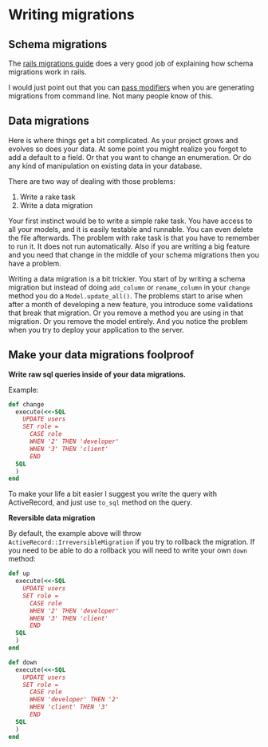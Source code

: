 # Writing migrations

## Schema migrations

The [rails migrations guide](http://edgeguides.rubyonrails.org/active_record_migrations.html) does a very good job of
explaining how schema migrations work in rails.

I would just point out that you can [pass modifiers](http://edgeguides.rubyonrails.org/active_record_migrations.html#passing-modifiers) when you are generating migrations from command line. Not many people know of this.

## Data migrations

Here is where things get a bit complicated. As your project grows and evolves so does your data. At some point you might realize you forgot to add a default to a field. Or that you want to change an enumeration. Or do any kind of manipulation on existing data in your database.

There are two way of dealing with those problems:
1. Write a rake task
2. Write a data migration

Your first instinct would be to write a simple rake task. You have access to all your models, and it is easily testable and runnable. You can even delete the file afterwards. The problem with rake task is that you have to remember to run it. It does not run automatically. Also if you are writing a big feature and you need that change in the middle of your schema migrations then you have a problem.

Writing a data migration is a bit trickier. You start of by writing a schema migration but instead of doing `add_column` or `rename_column` in your `change` method you do a `Model.update_all()`. The problems start to arise when after a month of developing a new feature, you introduce some validations that break that migration. Or you remove a method you are using in that migration. Or you remove the model entirely. And you notice the problem when you try to deploy your application to the server.

## Make your data migrations foolproof

__Write raw sql queries inside of your data migrations.__

Example:
``` ruby
def change
  execute(<<-SQL
    UPDATE users
    SET role =
      CASE role
      WHEN '2' THEN 'developer'
      WHEN '3' THEN 'client'
      END
  SQL
  )
end
```

To make your life a bit easier I suggest you write the query with ActiveRecord, and just use `to_sql` method on the query.

**Reversible data migration**

By default, the example above will throw `ActiveRecord::IrreversibleMigration` if you try to rollback the migration. If you need to be able to do a rollback you will need to write your own `down` method:

``` ruby
def up
  execute(<<-SQL
    UPDATE users
    SET role =
      CASE role
      WHEN '2' THEN 'developer'
      WHEN '3' THEN 'client'
      END
  SQL
  )
end

def down
  execute(<<-SQL
    UPDATE users
    SET role =
      CASE role
      WHEN 'developer' THEN '2'
      WHEN 'client' THEN '3'
      END
  SQL
  )
end
```

